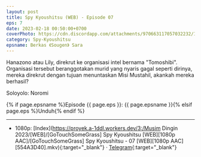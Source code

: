 ```yaml
---
layout: post
title: Spy Kyoushitsu (WEB) - Episode 07
eps: 7
date: 2023-02-18 00:50:00+0700
coverPhoto: https://cdn.discordapp.com/attachments/970663117057032232/1076198525320314931/mpv-shot0202.jpg
category: Spy-Kyoushitsu
epsname: Berkas 《Sougen》 Sara
---
```


Hanazono atau Lily, direkrut ke organisasi intel bernama "Tomoshibi". Organisasi tersebut beranggotakan murid yang nyaris gagal seperti dirinya, mereka direkrut dengan tujuan menuntaskan Misi Mustahil, akankah mereka berhasil?

Soloyolo: Noromi

{% if page.epsname %}Episode {{ page.eps }}: {{ page.epsname }}{% elsif page.eps %}Unduh{% endif %}

---
- 1080p: [Index](https://proyek.a-1ddl.workers.dev/3:/Musim Dingin 2023/[WEB]/[GoTouchSomeGrass] Spy Kyoushitsu [WEB][1080p AAC]/[GoTouchSomeGrass] Spy Kyoushitsu - 07 [WEB][1080p AAC][554A3D40].mkv){:target="_blank"} &middot; [Telegram](https://t.me/a1fansubweeklies/200){:target="_blank"}
